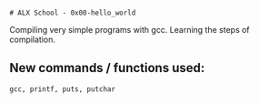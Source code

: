                                                                                                                                                 # ALX School - 0x00-hello_world
Compiling very simple programs with gcc. Learning the steps of compilation.
## New commands / functions used:
``gcc, printf, puts, putchar``
